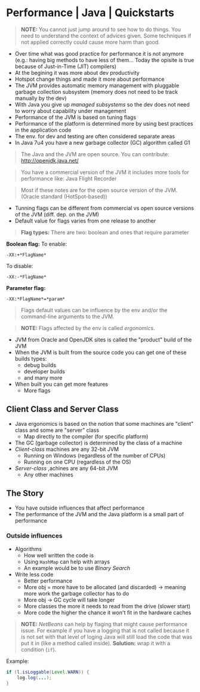 # Performance | Java | Quickstarts

> **NOTE:** You cannot just jump around to see how to do things. You need to understand the context of advices given. Some techniques if not applied correctly could cause more harm than good.

- Over time what was good practice for performance it is not anymore (e.g.: having big methods to have less of them... Today the opisite is true because of Just-in-Time (JIT) compilers)
- At the begining it was more about dev productivity
- Hotspot change things and made it more about performance
- The JVM provides automatic memory management with pluggable garbage collection subsystem (memory does not need to be track manually by the dev)
- With Java you give up *managed subsystems* so the dev does not need to worry about capability under management
- Performance of the JVM is based on tuning flags
- Performance of the platform is determined more by using best practices in the application code
- The env. for dev and testing are often considered separate areas
- In Java 7u4 you have a new garbage collector (GC) algorithm called G1

> The Java and the JVM are open source. You can contribute: http://openjdk.java.net/

> You have a commercial version of the JVM it includes more tools for performance like: Java Flight Recorder

> Most if these notes are for the open source version of the JVM. (Oracle standard (HotSpot-based))

- Tunning flags can be different from commercial vs open source versions of the JVM (diff. dep. on the JVM)
- Default value for flags varies from one release to another

> **Flag types:** There are two: boolean and ones that require parameter

**Boolean flag:** 
To enable: 
```
-XX:+*FlagName*
```
To disable: 
```
-XX:-*FlagName*
```

**Parameter flag:** 
```
-XX:*FlagName*=*param*
```

> Flags default values can be influence by the env and/or the command-line arguments to the JVM.

> **NOTE:** Flags affected by the env is called *ergonomics*.

- JVM from Oracle and OpenJDK sites is called the "product" build of the JVM
- When the JVM is built from the source code you can get one of these builds types: 
    - debug builds
    - developer builds
    - and many more
- When built you can get more features
    - More flags

## Client Class and Server Class
- Java ergonomics is based on the notion that some machines are "client" class and some are "server" class
    - Map directly to the compiler (for specific platform)
- The GC (garbage collector) is determined by the class of a machine
- *Client-class* machines are any 32-bit JVM
    - Running on Windows (regardless of the number of CPUs)
    - Running on one CPU (regardless of the OS)
- *Server-class* ,achines are any 64-bit JVM
    - Any other machines

## The Story
- You have outside influences that affect performance
- The performance of the JVM and the Java platform is a small part of performance
### Outside influences
- Algorithms
    - How well written the code is
    - Using `HashMap` can help with arrays
    - An example would be to use *Binary Search*
- Write less code
    - Better performance
    - More obj = more have to be allocated (and discarded) -> meaning more work the garbage collector has to do
    - More obj -> GC cycle will take longer
    - More classes the more it needs to read from the drive (slower start)
    - More code the higher the chance it won't fit in the hardware caches

> **NOTE:** *NetBeans* can help by flaging that might cause performance issue. For example if you have a logging that is not called because it is not set with that level of loging Java will still load the code that was put it in (like a method called inside). **Solution:** wrap it with a condition (`if`).

Example: 
```java
if (l.isLoggable(Level.WARN)) {
    log.log(...);
}
```
